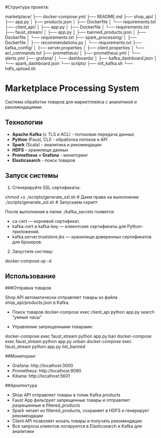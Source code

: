 #Структура проекта:

marketplace/
├── docker-compose.yml
├── README.md
├── shop_api/
│   ├── app.py
│   ├── products.json
│   ├── Dockerfile
│   └── requirements.txt
├── client_api/
│   ├── app.py
│   ├── Dockerfile
│   └── requirements.txt
├── faust_stream/
│   ├── app.py
│   ├── banned_products.json
│   ├── Dockerfile
│   └── requirements.txt
├── spark_processing/
│   ├── Dockerfile
│   ├── recommendations.py
│   └── requirements.txt
├── kafka_config/
│   ├── server.properties
│   ├── client.properties
│   └── acl_commands.txt
├── prometheus/
│   ├── prometheus.yml
│   └── alerts.yml
├── grafana/
│   └── dashboards/
│       ├── kafka_dashboard.json
│       └── spark_dashboard.json
└── scripts/
    ├── init_kafka.sh
    └── hdfs_upload.sh
    
# Marketplace Processing System

Система обработки товаров для маркетплейса с аналитикой и рекомендациями.

## Технологии

- **Apache Kafka** (с TLS и ACL) - потоковая передача данных
- **Python** (Faust, CLI) - обработка потоков и API
- **Spark** (Scala) - аналитика и рекомендации
- **HDFS** - хранилище данных
- **Prometheus + Grafana** - мониторинг
- **Elasticsearch** - поиск товаров

## Запуск системы

1. Сгенерируйте SSL сертификаты:

chmod +x ./scripts/generate_ssl.sh  # Даем права на выполнение
./scripts/generate_ssl.sh           # Запускаем скрипт

После выполнения в папке ./kafka_secrets появятся:

- ca-cert — корневой сертификат.
- kafka-cert и kafka-key — клиентские сертификаты для Python-приложений.
- kafka.server.truststore.jks — хранилище доверенных сертификатов для брокеров.

2. Запустите систему:

docker-compose up -d

## Использование

###Отправка товаров

Shop API автоматически отправляет товары из файла shop_api/products.json в Kafka.

- Поиск товаров docker-compose exec client_api python app.py search "умные часы"

- Управление запрещенными товарами:

docker-compose exec faust_stream python app.py ban
docker-compose exec faust_stream python app.py unban
docker-compose exec faust_stream python app.py list_banned

##Мониторинг

- Grafana: http://localhost:3000
- Prometheus: http://localhost:9090
- Kibana: http://localhost:5601

##Архитектура

- Shop API отправляет товары в топик Kafka products
- Faust App фильтрует запрещенные товары и отправляет разрешенные в filtered_products
- Spark читает из filtered_products, сохраняет в HDFS и генерирует рекомендации
- Client API позволяет искать товары и получать рекомендации
- Все запросы клиентов логируются в Elasticsearch и Kafka для аналитики
